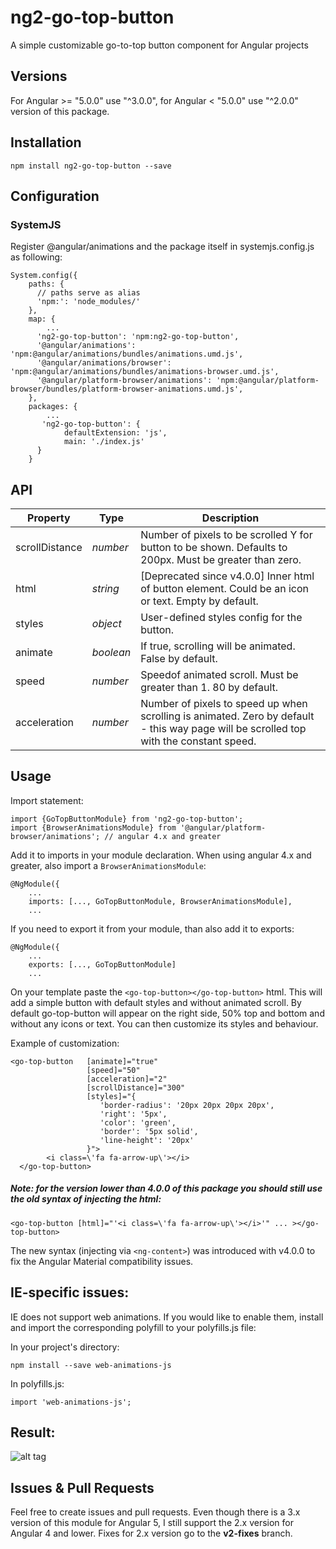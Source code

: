 # ng2-go-top-button
A simple customizable go-to-top button component for Angular projects

## Versions

For Angular >= "5.0.0" use "^3.0.0", for Angular < "5.0.0" use "^2.0.0" version of this package.

## Installation
```
npm install ng2-go-top-button --save
```

## Configuration

### SystemJS

Register @angular/animations and the package itself in systemjs.config.js as following:
```
System.config({
    paths: {
      // paths serve as alias
      'npm:': 'node_modules/'
    },
    map: {
        ...
      'ng2-go-top-button': 'npm:ng2-go-top-button',
      '@angular/animations': 'npm:@angular/animations/bundles/animations.umd.js',
      '@angular/animations/browser': 'npm:@angular/animations/bundles/animations-browser.umd.js',
      '@angular/platform-browser/animations': 'npm:@angular/platform-browser/bundles/platform-browser-animations.umd.js',
    },
    packages: {
        ...
       'ng2-go-top-button': {
            defaultExtension: 'js',
            main: './index.js'
      }
    }
```

## API
| Property | Type | Description |
| ------ | ------ | ------ |
| scrollDistance | *number* | Number of pixels to be scrolled Y for button to be shown. Defaults to 200px. Must be greater than zero. |
| html | *string* | [Deprecated since v4.0.0] Inner html of button element. Could be an icon or text. Empty by default. |
| styles | *object* | User-defined styles config for the button. |
| animate | *boolean* | If true, scrolling will be animated. False by default. |
| speed | *number* | Speedof animated scroll. Must be greater than 1. 80 by default. |
| acceleration  | *number* | Number of pixels to speed up when scrolling is animated. Zero by default - this way page will be scrolled top with the constant speed. |

## Usage
Import statement:
```
import {GoTopButtonModule} from 'ng2-go-top-button';
import {BrowserAnimationsModule} from '@angular/platform-browser/animations'; // angular 4.x and greater
```
Add it to imports in your module declaration. When using angular 4.x and greater, also import a `BrowserAnimationsModule`:
```
@NgModule({
    ...
    imports: [..., GoTopButtonModule, BrowserAnimationsModule],
    ...
```

If you need to export it from your module, than also add it to exports:
```
@NgModule({
    ...
    exports: [..., GoTopButtonModule]
    ...
```

On your template paste the `<go-top-button></go-top-button>` html. This will add a simple button with default styles and without animated scroll. By default go-top-button will appear on the right side, 50% top and bottom and without any icons or text. You can then customize its styles and behaviour.

Example of customization:
```
<go-top-button   [animate]="true"
                 [speed]="50"
                 [acceleration]="2"
                 [scrollDistance]="300"
                 [styles]="{
                    'border-radius': '20px 20px 20px 20px',
                    'right': '5px',
                    'color': 'green',
                    'border': '5px solid',
                    'line-height': '20px'
                 }">
        <i class=\'fa fa-arrow-up\'></i>
  </go-top-button>
```

##### Note: for the version lower than 4.0.0 of this package you should still use the old syntax of injecting the html:
```
<go-top-button [html]="'<i class=\'fa fa-arrow-up\'></i>'" ... ></go-top-button>
``` 
The new syntax (injecting via `<ng-content>`) was introduced with v4.0.0 to fix the Angular Material compatibility issues.

## IE-specific issues:

IE does not support web animations. If you would like to enable them, install and import the corresponding polyfill to your polyfills.js file:

In your project's directory:
```
npm install --save web-animations-js
```

In polyfills.js:
```
import 'web-animations-js';
```
## Result:

![alt tag](https://gifyu.com/images/ezgif.com-video-to-gifface4.gif)

## Issues & Pull Requests

Feel free to create issues and pull requests. Even though there is a 3.x version of this module for Angular 5, I still support the 2.x version for Angular 4 and lower. Fixes for 2.x version go to the **v2-fixes** branch.
